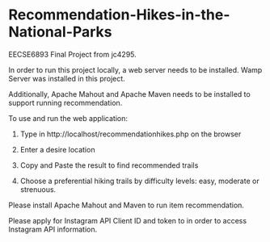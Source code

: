 # Recommendation-Hikes-in-the-National-Parks
EECSE6893 Final Project from jc4295.

In order to run this project locally, a web server needs to be installed. Wamp Server was installed in this project.

Additionally, Apache Mahout and Apache Maven needs to be installed to support running recommendation.

To use and run the web application:

1.	Type in http://localhost/recommendationhikes.php on the browser

2.	Enter a desire location

3.	Copy and Paste the result to find recommended trails

4.	Choose a preferential hiking trails by difficulty levels: easy, moderate or strenuous.

Please install Apache Mahout and Maven to run item recommendation.

Please apply for Instagram API Client ID and token to in order to access Instagram API information.

